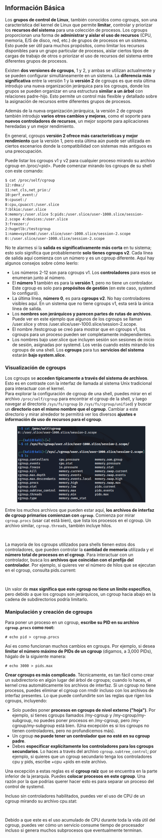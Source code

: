 ## Información Básica

Los **grupos de control de Linux**, también conocidos como cgroups, son una característica del kernel de Linux que permite **limitar**, controlar y priorizar los **recursos del sistema** para una colección de procesos. Los cgroups proporcionan una forma de **administrar y aislar el uso de recursos** (CPU, memoria, E/S de disco, red, etc.) de grupos de procesos en un sistema. Esto puede ser útil para muchos propósitos, como limitar los recursos disponibles para un grupo particular de procesos, aislar ciertos tipos de cargas de trabajo de otros o priorizar el uso de recursos del sistema entre diferentes grupos de procesos.

Existen **dos versiones de cgroups**, 1 y 2, y ambas se utilizan actualmente y se pueden configurar simultáneamente en un sistema. La **diferencia más significativa** entre la versión 1 y la **versión 2** de cgroups es que esta última introdujo una nueva organización jerárquica para los cgroups, donde los grupos se pueden organizar en una estructura **similar a un árbol** con relaciones padre-hijo. Esto permite un control más flexible y detallado sobre la asignación de recursos entre diferentes grupos de procesos.

Además de la nueva organización jerárquica, la versión 2 de cgroups también introdujo **varios otros cambios y mejoras**, como el soporte para **nuevos controladores de recursos**, un mejor soporte para aplicaciones heredadas y un mejor rendimiento.

En general, cgroups **versión 2 ofrece más características y mejor rendimiento** que la versión 1, pero esta última aún puede ser utilizada en ciertos escenarios donde la compatibilidad con sistemas más antiguos es una preocupación.

Puede listar los cgroups v1 y v2 para cualquier proceso mirando su archivo cgroup en /proc/\<pid>. Puede comenzar mirando los cgroups de su shell con este comando:
```shell-session
$ cat /proc/self/cgroup
12:rdma:/
11:net_cls,net_prio:/
10:perf_event:/
9:cpuset:/
8:cpu,cpuacct:/user.slice
7:blkio:/user.slice
6:memory:/user.slice 5:pids:/user.slice/user-1000.slice/session-2.scope 4:devices:/user.slice
3:freezer:/
2:hugetlb:/testcgroup
1:name=systemd:/user.slice/user-1000.slice/session-2.scope
0::/user.slice/user-1000.slice/session-2.scope
```
No te alarmes si la **salida es significativamente más corta** en tu sistema; esto solo significa que probablemente **solo tienes cgroups v2**. Cada línea de salida aquí comienza con un número y es un cgroup diferente. Aquí hay algunos consejos sobre cómo leerlo:

* Los números 2-12 son para cgroups v1. Los **controladores** para esos se enumeran junto al número.
* El **número 1** también es para la **versión 1**, pero no tiene un controlador. Este cgroup es solo para **propósitos de gestión** (en este caso, systemd lo configuró).
* La última línea, **número 0**, es para **cgroups v2**. No hay controladores visibles aquí. En un sistema que no tiene cgroups v1, esta será la única línea de salida.
* Los **nombres son jerárquicos y parecen partes de rutas de archivos**. Puede ver en este ejemplo que algunos de los cgroups se llaman /user.slice y otros /user.slice/user-1000.slice/session-2.scope.
* El nombre /testcgroup se creó para mostrar que en cgroups v1, los cgroups para un proceso pueden ser completamente independientes.
* Los nombres bajo user.slice que incluyen sesión son sesiones de inicio de sesión, asignadas por systemd. Los verás cuando estés mirando los cgroups de una shell. Los **cgroups** para tus **servicios del sistema** estarán **bajo system.slice**.

### Visualización de cgroups

Los cgroups se **acceden típicamente a través del sistema de archivos**. Esto es en contraste con la interfaz de llamada al sistema Unix tradicional para interactuar con el kernel.\
Para explorar la configuración de cgroup de una shell, puedes mirar en el archivo `/proc/self/cgroup` para encontrar el cgroup de la shell, y luego navegar al directorio `/sys/fs/cgroup` (o `/sys/fs/cgroup/unified`) y buscar un **directorio con el mismo nombre que el cgroup**. Cambiar a este directorio y mirar alrededor te permitirá ver los diversos **ajustes e información de uso de recursos para el cgroup**.

<figure><img src="../../../.gitbook/assets/image (10) (2).png" alt=""><figcaption></figcaption></figure>

Entre los muchos archivos que pueden estar aquí, **los archivos de interfaz de cgroup primarios comienzan con `cgroup`**. Comienza por mirar `cgroup.procs` (usar cat está bien), que lista los procesos en el cgroup. Un archivo similar, `cgroup.threads`, también incluye hilos.

<figure><img src="../../../.gitbook/assets/image (1) (1) (5).png" alt=""><figcaption></figcaption></figure>

La mayoría de los cgroups utilizados para shells tienen estos dos controladores, que pueden controlar la **cantidad de memoria** utilizada y el **número total de procesos en el cgroup**. Para interactuar con un controlador, busca los **archivos que coincidan con el prefijo del controlador**. Por ejemplo, si quieres ver el número de hilos que se ejecutan en el cgroup, consulta pids.current:

<figure><img src="../../../.gitbook/assets/image (3) (5).png" alt=""><figcaption></figcaption></figure>

Un valor de **max significa que este cgroup no tiene un límite específico**, pero debido a que los cgroups son jerárquicos, un cgroup hacia abajo en la cadena de subdirectorios podría limitarlo.

### Manipulación y creación de cgroups

Para poner un proceso en un cgroup, **escribe su PID en su archivo `cgroup.procs` como root:**
```shell-session
# echo pid > cgroup.procs
```
Así es como funcionan muchos cambios en cgroups. Por ejemplo, si desea **limitar el número máximo de PIDs de un cgroup** (digamos, a 3,000 PIDs), hágalo de la siguiente manera:
```shell-session
# echo 3000 > pids.max
```
**Crear cgroups es más complicado**. Técnicamente, es tan fácil como crear un subdirectorio en algún lugar del árbol de cgroups; cuando lo haces, el kernel crea automáticamente los archivos de interfaz. Si un cgroup no tiene procesos, puedes eliminar el cgroup con rmdir incluso con los archivos de interfaz presentes. Lo que puede confundirte son las reglas que rigen los cgroups, incluyendo:

* Solo puedes poner **procesos en cgroups de nivel externo ("hoja")**. Por ejemplo, si tienes cgroups llamados /my-cgroup y /my-cgroup/my-subgroup, no puedes poner procesos en /my-cgroup, pero /my-cgroup/my-subgroup está bien. (Una excepción es si los cgroups no tienen controladores, pero no profundicemos más).
* Un cgroup **no puede tener un controlador que no esté en su cgroup padre**.
* Debes **especificar explícitamente los controladores para los cgroups secundarios**. Lo haces a través del archivo `cgroup.subtree_control`; por ejemplo, si quieres que un cgroup secundario tenga los controladores cpu y pids, escribe +cpu +pids en este archivo.

Una excepción a estas reglas es el **cgroup raíz** que se encuentra en la parte inferior de la jerarquía. Puedes **colocar procesos en este cgroup**. Una razón por la que podrías querer hacer esto es para separar un proceso del control de systemd.

Incluso sin controladores habilitados, puedes ver el uso de CPU de un cgroup mirando su archivo cpu.stat:

<figure><img src="../../../.gitbook/assets/image (2) (6) (3).png" alt=""><figcaption></figcaption></figure>

Debido a que este es el uso acumulado de CPU durante toda la vida útil del cgroup, puedes ver cómo un servicio consume tiempo de procesador incluso si genera muchos subprocesos que eventualmente terminan.
